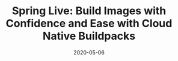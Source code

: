 ---
date: '2020-05-06'
description: Cloud Native Buildpacks makes it quick and easy for developers to go
  from source to image for a variety of frameworks, and provides enterprises security,
  auditability, transparency and control for building and patching images. This talk
  covers the basics of Cloud Native Buildpacks and shows a few different ways in which
  they can be used, including the pack CLI, the Spring Boot Maven/Gradle plugins,
  and kpack hosted service.
lastmod: '2020-05-19'
patterns:
- Deployment
tags:
- Buildpacks
- kpack
- Kubernetes
team:
- Cora Iberkleid
title: 'Spring Live: Build Images with Confidence and Ease with Cloud Native Buildpacks'
topics:
- Spring
- Containers
- Kubernetes
youtube_id: EVHHyiypiY0
---